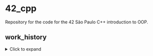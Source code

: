 # 42_cpp
Repository for the code for the 42 São Paulo C++ introduction to OOP.

## work_history

<details>
  <summary>Click to expand </summary>


  **June 15th 2022** - I just came back from a 4-month freeze and I'm rushing this project. Trying to kill one module every 2~3 days at most, while having a full time job and trying not to burnout. I kinda hate this project. Just finishing module_01.
  
  **June 16th 2022** - Spent most of my time today studying concepts that I'm gonna need for module_02. Stuff about how exactly floating point numbers work, orthodox canonical classes, operator overloads, etc. There's a pretty cool exercise about verifying if a point is positioned inside a tringle on this list, but I'm not gonna do it because it'd take too much time. Thanks 42SP, I love leaving cool stuff on the table because of your focus on speed over actual learning! Oh well, I've done MiniRT, I've had my share of point coordinates I guess.

  - Adding the Fixed class for module_02/ex00. Due to a joke comparing the orthodox canonical class with the medieval orthodox church, I have added a classic illumination of a knight fighting a snail to my class.

  **June 17th 2022** - Defined the class parameters required for ex01 on module_02. Did one evaluation for module_01, but couldn't get the second yet. Studied a bit more about how computers represent numbers. Will aim to finish tomorrow.

  **June 18th 2022** - Module_02 is pretty heavy on the theory. Had to do a little further research on ad hoc polymorphism to understand the third exercise. All that's left is to implement the fuckton of operator overloads it asks for, and then test everything.

  - Finished it. Brain explosion moment when I realized how post-increments actually work.

  **June 19th 2022** - While waiting for evaluations on module_02, started module_03. Cool, I'm a big Borderlands fan, but this language's verbosity is starting to annoy me. Completed ex00. It's 4am.

  **June 20th 2022** - Turned in module_02 and finished module_03, that I will turn in tomorrow. Inheritance is cursed and that Diamond Problem was concocted by the devil himself. It works well enough now, though.

  **June 22th 2022** - Uploaded some of module_04 yesterday but didn't log. I am SO FUCKING TILTED with this module. I can't get anything to work.

  **June 24th 2022** - Finished and turned in module_04, started module_05. I am very tired and can't concentrate, so I couldn't do any significant progress today, which upsets me. I fixed a little mistake on module_03.

  **June 27th 2022** - Uploading ex00 and ex01. This list is indeed bureaucratic. And boring. Lots of grunt work writing the classes and exceptions. Ex02 seems even worse but ex03 seems simpler. We'll see.

  **June 29th 2022** - Ex02-module05 done. Expecting to finish tomorrow.

  **June 30th 2022** - Finished module_05, ready to turn in. This one was a drag. Hoping the last 3 will be a little more interesting.

  **July 05th 2022** - Procrastinated. Bored with the project. Trying to pick up the pace.

  **July 06th 2022** - Bit bored with this. Did some progress. Uploading a version that doesn't compile. 42 São Paulo spent 2 years not giving a single shit about the community building (and sabotaging the community when we tried to build it ourselves) and now both the campus and the discord are dead as fuck. I've been flying solo for a good while. Doesn't feel good, I feel like I have no one to work with me on the projects or to discuss stuff, and it feels pointless to deal with 42SP's idiosyncrasies if I'm not getting the peer to peer learning in return. I'm just working by myself and I guess I will keep doing so in the foreseeable future. This fucking sucks.

  **July 12th 2022** - Cleared up some errors. Not compiling but better than it was before.

  **July 13th 2022** - Program compiling and basic stuff is working. Need to treat some edge cases and floating point stuff, but we're getting somewhere.

  **July 14th 2022** - Finishing ex00. I think it's good enough. I'll start ex01 tomorrow.

  **July 18th 2022** - Finished CPP06 and closed the repo. Did the first exercise of CPP07. I need to finish this week because I'm bleeding out lives, so I can't afford to have another one of those spouts of procrastination. At least the exercises seem a bit shorter now.

  - Quickly whipped up the rest of module 07, and am uploading it to the vogsphere. Starting the last module tomorrow.

  **July 24th 2022** - Finished CPP08. That's it, I'm done. I'm free. For the next 24-ish hours at least until I have to start Containers.

  **March 14th 2022** - Well well well, if it isn't 42France realizing that ft_containers kinda sucks. Starting CPP09 after freestyling the last stretch of the common core and getting ft_transcendence done before finishing the rest.

    **March 18th 2022** - Ex00 done I think. The actual usage of the container is easy. The most time-consuming part is parsing and validating dates without access to regex or the boost library.
